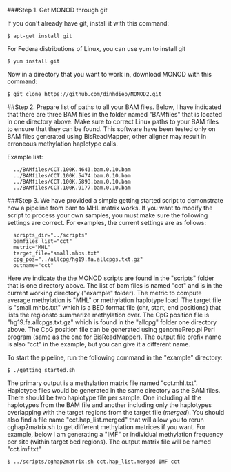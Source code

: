 ###Step 1. Get MONOD through git

If you don't already have git, install it with this command:

```
$ apt-get install git

```

For Federa distributions of Linux, you can use yum to install git

```
$ yum install git

```

Now in a directory that you want to work in, download MONOD with this command:

```
$ git clone https://github.com/dinhdiep/MONOD2.git

```

##Step 2. Prepare list of paths to all your BAM files. Below, I have indicated that there are three BAM files in the folder named "BAMfiles" that is located in one directory above. Make sure to correct Linux paths to your BAM files to ensure that they can be found. This software have been tested only on BAM files generated using BisReadMapper, other aligner may result in erroneous methylation haplotype calls.

Example list:

```
  ../BAMfiles/CCT.100K.4643.bam.0.10.bam
  ../BAMfiles/CCT.100K.5474.bam.0.10.bam
  ../BAMfiles/CCT.100K.5893.bam.0.10.bam
  ../BAMfiles/CCT.100K.9177.bam.0.10.bam

```

###Step 3. We have provided a simple getting started script to demonstrate how a pipeline from bam to MHL matrix works. If you want to modify the script to process your own samples, you must make sure the following settings are correct. For examples, the current settings are as follows:

```
  scripts_dir="../scripts"
  bamfiles_list="cct"
  metric="MHL"
  target_file="small.mhbs.txt"
  cpg_pos="../allcpg/hg19.fa.allcpgs.txt.gz"
  outname="cct"

```

Here we indicate the the MONOD scripts are found in the "scripts" folder that is one directory above. The list of bam files is named "cct" and is in the current working directory ("example" folder). The metric to compute average methylation is "MHL" or methylation haplotype load. The target file is "small.mhbs.txt" which is a BED format file (chr, start, end positions) that lists the regionsto summarize methylation over. The CpG position file is "hg19.fa.allcpgs.txt.gz" which is found in the "allcpg" folder one directory above. The CpG position file can be generated using genomePrep.pl Perl program (same as the one for BisReadMapper). The output file prefix name is also "cct" in the example, but you can give it a different name.

To start the pipeline, run the following command in the "example" directory:

```
$ ./getting_started.sh 

```

The primary output is a methylation matrix file named "cct.mhl.txt". Haplotype files would be generated in the same directory as the BAM files. There should be two haplotype file per sample. One including all the haplotypes from the BAM file and another including only the haplotypes overlapping with the target regions from the target file (*merged*). You should also find a file name "cct.hap_list.merged" that will allow you to rerun cghap2matrix.sh to get different methylation matrices if you want. For example, below I am generating a "IMF" or individual methylation frequency per site (within target bed regions). The output matrix file will be named "cct.imf.txt"

```
$ ../scripts/cghap2matrix.sh cct.hap_list.merged IMF cct 

```


